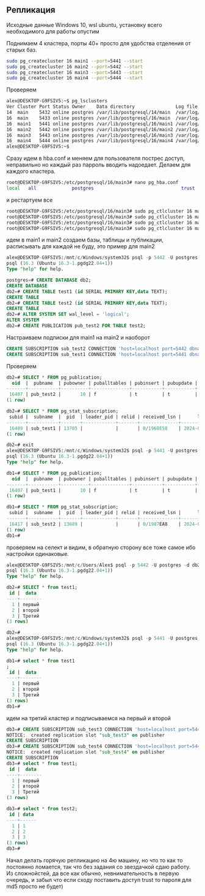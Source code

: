 ##  Репликация
Исходные данные Windows 10, wsl ubuntu, установку всего необходимого для работы опустим 

Поднимаем 4 кластера, порты 40+ просто для удобства отделения от старых баз.

```bash
sudo pg_createcluster 16 main1 --port=5441 --start
sudo pg_createcluster 16 main2 --port=5442 --start
sudo pg_createcluster 16 main3 --port=5443 --start
sudo pg_createcluster 16 main4 --port=5444 --start
```
Проверяем 
```bash
alex@DESKTOP-G9FSIV5:~$ pg_lsclusters
Ver Cluster Port Status Owner    Data directory               Log file
14  main    5432 online postgres /var/lib/postgresql/14/main  /var/log/postgresql/postgresql-14-main.log
16  main    5433 online postgres /var/lib/postgresql/16/main  /var/log/postgresql/postgresql-16-main.log
16  main1   5441 online postgres /var/lib/postgresql/16/main1 /var/log/postgresql/postgresql-16-main1.log
16  main2   5442 online postgres /var/lib/postgresql/16/main2 /var/log/postgresql/postgresql-16-main2.log
16  main3   5443 online postgres /var/lib/postgresql/16/main3 /var/log/postgresql/postgresql-16-main3.log
16  main4   5444 online postgres /var/lib/postgresql/16/main4 /var/log/postgresql/postgresql-16-main4.log
alex@DESKTOP-G9FSIV5:~$
```
Сразу идем в hba.conf и меняем для пользователя пострес доступ, неправильно но каждый раз парроль вводить надоедает.
Делаем для каждого кластера.
```bash
root@DESKTOP-G9FSIV5:/etc/postgresql/16/main3# nano pg_hba.conf
local   all             postgres                                trust
```
и рестартуем все
```bash
root@DESKTOP-G9FSIV5:/etc/postgresql/16/main3# sudo pg_ctlcluster 16 main1 restart
root@DESKTOP-G9FSIV5:/etc/postgresql/16/main3# sudo pg_ctlcluster 16 main2 restart
root@DESKTOP-G9FSIV5:/etc/postgresql/16/main3# sudo pg_ctlcluster 16 main3 restart
root@DESKTOP-G9FSIV5:/etc/postgresql/16/main3# sudo pg_ctlcluster 16 main4 restart
```
идем в main1 и main2 создаем базы, таблицы и публикации, расписывать для каждой не буду, это пример для main2
```sql
alex@DESKTOP-G9FSIV5:/mnt/c/Windows/system32$ psql -p 5442 -U postgres
psql (16.3 (Ubuntu 16.3-1.pgdg22.04+1))
Type "help" for help.

postgres=# CREATE DATABASE db2;
CREATE DATABASE
db2=# CREATE TABLE test1 (id SERIAL PRIMARY KEY,data TEXT);
CREATE TABLE
db2=# CREATE TABLE test2 (id SERIAL PRIMARY KEY,data TEXT);
CREATE TABLE
db2=# ALTER SYSTEM SET wal_level = 'logical';
ALTER SYSTEM
db2=# CREATE PUBLICATION pub_test2 FOR TABLE test2;
```

Настраиваем подписки для main1 на main2 и наоборот 
```sql
CREATE SUBSCRIPTION sub_test2 CONNECTION 'host=localhost port=5442 dbname=db2 user=postgres password=pos' PUBLICATION pub_test2;
CREATE SUBSCRIPTION sub_test1 CONNECTION 'host=localhost port=5441 dbname=db1 user=postgres password=pos' PUBLICATION pub_test1;
```
Проверяем 

```sql 
db2=# SELECT * FROM pg_publication;
  oid  |  pubname  | pubowner | puballtables | pubinsert | pubupdate | pubdelete | pubtruncate | pubviaroot
-------+-----------+----------+--------------+-----------+-----------+-----------+-------------+------------
 16407 | pub_test2 |       10 | f            | t         | t         | t         | t           | f
(1 row)

db2=# SELECT * FROM pg_stat_subscription;
 subid |  subname  |  pid  | leader_pid | relid | received_lsn |      last_msg_send_time       |     last_msg_receipt_time     | latest_end_lsn |        latest_end_time
-------+-----------+-------+------------+-------+--------------+-------------------------------+-------------------------------+----------------+-------------------------------
 16409 | sub_test1 | 13705 |            |       | 0/1968E58    | 2024-07-20 23:57:27.033908+04 | 2024-07-20 23:57:27.033946+04 | 0/1968E58      | 2024-07-20 23:57:27.033908+04
(1 row)

db2=# exit
alex@DESKTOP-G9FSIV5:/mnt/c/Windows/system32$ psql -p 5441 -U postgres -d db1
psql (16.3 (Ubuntu 16.3-1.pgdg22.04+1))
Type "help" for help.

db1=# SELECT * FROM pg_publication;
  oid  |  pubname  | pubowner | puballtables | pubinsert | pubupdate | pubdelete | pubtruncate | pubviaroot
-------+-----------+----------+--------------+-----------+-----------+-----------+-------------+------------
 16407 | pub_test1 |       10 | f            | t         | t         | t         | t           | f
(1 row)

db1=# SELECT * FROM pg_stat_subscription;
 subid |  subname  |  pid  | leader_pid | relid | received_lsn |      last_msg_send_time       |     last_msg_receipt_time     | latest_end_lsn |        latest_end_time
-------+-----------+-------+------------+-------+--------------+-------------------------------+-------------------------------+----------------+-------------------------------
 16417 | sub_test2 | 13689 |            |       | 0/1987EA8    | 2024-07-20 23:58:00.738298+04 | 2024-07-20 23:58:00.738343+04 | 0/1987EA8      | 2024-07-20 23:58:00.738298+04
(1 row)
db1=#
```
проверяем на селект и видим, в обратную сторону все тоже самое ибо настройки одинаковые. 
```sql
alex@DESKTOP-G9FSIV5:/mnt/c/Users/Alex$ psql -p 5442 -U postgres -d db2
psql (16.3 (Ubuntu 16.3-1.pgdg22.04+1))
Type "help" for help.

db2=# SELECT * from test1;
 id |  data
----+--------
  1 | первый
  2 | второй
  3 | Третий
(3 rows)

db2=#
alex@DESKTOP-G9FSIV5:/mnt/c/Windows/system32$ psql -p 5441 -U postgres -d db1
psql (16.3 (Ubuntu 16.3-1.pgdg22.04+1))
Type "help" for help.

db1=# select * from test1
;
 id |  data
----+--------
  1 | первый
  2 | второй
  3 | Третий
(3 rows)
db1=#
```

идем на третий кластер и подписываемся на первый и второй 

```sql
db3=# CREATE SUBSCRIPTION sub_test3 CONNECTION 'host=localhost port=5441 dbname=db1 user=postgres password=pos' PUBLICATION pub_test1;
NOTICE:  created replication slot "sub_test3" on publisher
CREATE SUBSCRIPTION
db3=# CREATE SUBSCRIPTION sub_test4 CONNECTION 'host=localhost port=5442 dbname=db2 user=postgres password=pos' PUBLICATION pub_test2;
NOTICE:  created replication slot "sub_test4" on publisher
CREATE SUBSCRIPTION
db3=# select * from test1;
 id |  data
----+--------
  1 | первый
  2 | второй
  3 | Третий
(3 rows)

db3=# select * from test2;
 id | data
----+------
  1 | 1
  2 | 2
  3 | 3
(3 rows)
db3=#
```
Начал делать горячую репликацию на 4ю машину, но что то как то постоянно ломается, так что без задания со звездачкой сдаю работу.
Из сложнойстей, да все как обычно, невнимательность в первую очередь, и забыл что если сходу поставить доступ trust то пароля для md5 просто не будет) 
